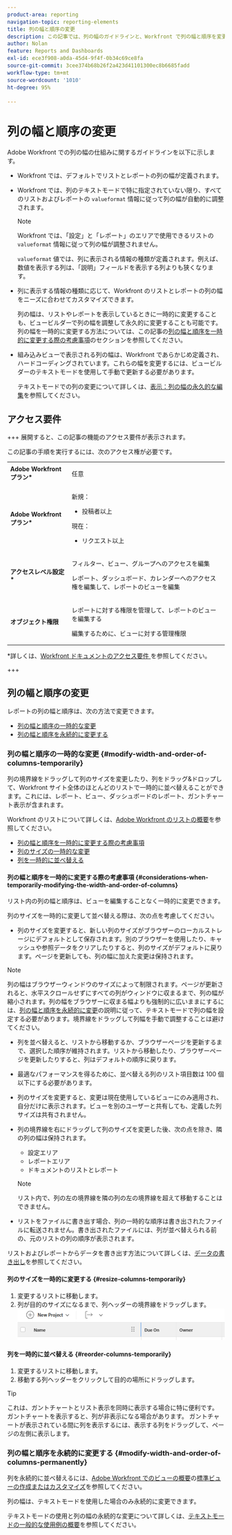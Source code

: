 ```yaml
---
product-area: reporting
navigation-topic: reporting-elements
title: 列の幅と順序の変更
description: この記事では、列の幅のガイドラインと、Workfront で列の幅と順序を変更する方法について説明します。
author: Nolan
feature: Reports and Dashboards
exl-id: ece3f908-a0da-45d4-9f4f-0b34c69ce8fa
source-git-commit: 3cee374b68b26f2a423d41101300ec8b6685fadd
workflow-type: tm+mt
source-wordcount: '1010'
ht-degree: 95%

---
```


# 列の幅と順序の変更

<!-- Audited: 11/2024 -->

Adobe Workfront での列の幅の仕組みに関するガイドラインを以下に示します。

* Workfront では、デフォルトでリストとレポートの列の幅が定義されます。
* Workfront では、列のテキストモードで特に指定されていない限り、すべてのリストおよびレポートの `valueformat` 情報に従って列の幅が自動的に調整されます。

  >[!NOTE]
  >
  >Workfront では、「設定」と「レポート」のエリアで使用できるリストの `valueformat` 情報に従って列の幅が調整されません。

  `valueformat` 値では、列に表示される情報の種類が定義されます。例えば、数値を表示する列は、「説明」フィールドを表示する列よりも狭くなります。

* 列に表示する情報の種類に応じて、Workfront のリストとレポートの列の幅をニーズに合わせてカスタマイズできます。

  列の幅は、リストやレポートを表示しているときに一時的に変更することも、ビュービルダーで列の幅を調整して永久的に変更することも可能です。列の幅を一時的に変更する方法については、この記事の[列の幅と順序を一時的に変更する際の考慮事項](#considerations-when-temporarily-modifying-the-width-and-order-of-columns)のセクションを参照してください。

* 組み込みビューで表示される列の幅は、Workfront であらかじめ定義され、ハードコーディングされています。これらの幅を変更するには、ビュービルダーのテキストモードを使用して手動で更新する必要があります。

  テキストモードでの列の変更について詳しくは、[表示：列の幅の永久的な編集](../../../reports-and-dashboards/reports/custom-view-filter-grouping-samples/view-edit-column-width-permanently.md)を参照してください。

## アクセス要件

+++ 展開すると、この記事の機能のアクセス要件が表示されます。

この記事の手順を実行するには、次のアクセス権が必要です。

<table style="table-layout:auto"> 
 <col> 
 <col> 
 <tbody> 
  <tr> 
   <td role="rowheader"><strong>Adobe Workfront プラン*</strong></td> 
   <td> <p>任意</p> </td> 
  </tr> 
  <tr> 
   <td role="rowheader"><strong>Adobe Workfront プラン*</strong></td> 
   <td> 
      <p>新規：</p>
         <ul>
         <li><p>投稿者以上</p></li>
         </ul>
      <p>現在：</p>
         <ul>
         <li><p>リクエスト以上</p></li>
         </ul>
   </td>
  </tr> 
  <tr> 
   <td role="rowheader"><strong>アクセスレベル設定*</strong></td> 
   <td> <p>フィルター、ビュー、グループへのアクセスを編集</p> <p>レポート、ダッシュボード、カレンダーへのアクセス権を編集して、レポートのビューを編集</p></td> 
  </tr> 
  <tr> 
   <td role="rowheader"><strong>オブジェクト権限</strong></td> 
   <td> <p>レポートに対する権限を管理して、レポートのビューを編集する</p> <p>編集するために、ビューに対する管理権限</p></td> 
  </tr> 
 </tbody> 
</table>

*詳しくは、[Workfront ドキュメントのアクセス要件 ](/help/quicksilver/administration-and-setup/add-users/access-levels-and-object-permissions/access-level-requirements-in-documentation.md) を参照してください。

+++

## 列の幅と順序の変更

レポートの列の幅と順序は、次の方法で変更できます。

* [列の幅と順序の一時的な変更](#modify-width-and-order-of-columns-temporarily)
* [列の幅と順序を永続的に変更する](#modify-width-and-order-of-columns-permanently)

### 列の幅と順序の一時的な変更 {#modify-width-and-order-of-columns-temporarily}

列の境界線をドラッグして列のサイズを変更したり、列をドラッグ&amp;ドロップして、Workfront サイト全体のほとんどのリストで一時的に並べ替えることができます。これには、レポート、ビュー、ダッシュボードのレポート、ガントチャート表示が含まれます。

Workfront のリストについて詳しくは、[Adobe Workfront のリストの概要](../../../workfront-basics/navigate-workfront/use-lists/view-items-in-a-list.md)を参照してください。

* [列の幅と順序を一時的に変更する際の考慮事項](#considerations-when-temporarily-modifying-the-width-and-order-of-columns)
* [列のサイズの一時的な変更](#resize-columns-temporarily)
* [列を一時的に並べ替える](#reorder-columns-temporarily)

#### 列の幅と順序を一時的に変更する際の考慮事項 {#considerations-when-temporarily-modifying-the-width-and-order-of-columns}

リスト内の列の幅と順序は、ビューを編集することなく一時的に変更できます。

列のサイズを一時的に変更して並べ替える際は、次の点を考慮してください。

* 列のサイズを変更すると、新しい列のサイズがブラウザーのローカルストレージにデフォルトとして保存されます。別のブラウザーを使用したり、キャッシュや参照データをクリアしたりすると、列のサイズがデフォルトに戻ります。ページを更新しても、列の幅に加えた変更は保持されます。

>[!NOTE]
> 
>列の幅はブラウザーウィンドウのサイズによって制限されます。ページが更新されると、水平スクロールせずにすべての列がウィンドウに収まるまで、列の幅が縮小されます。列の幅をブラウザーに収まる幅よりも強制的に広いままにするには、[列の幅と順序を永続的に変更](#modify-width-and-order-of-columns-permanently)の説明に従って、テキストモードで列の幅を設定する必要があります。境界線をドラッグして列幅を手動で調整することは避けてください。
>

* 列を並べ替えると、リストから移動するか、ブラウザーページを更新するまで、選択した順序が維持されます。リストから移動したり、ブラウザーページを更新したりすると、列はデフォルトの順序に戻ります。
* 最適なパフォーマンスを得るために、並べ替える列のリスト項目数は 100 個以下にする必要があります。
* 列のサイズを変更すると、変更は現在使用しているビューにのみ適用され、自分だけに表示されます。ビューを別のユーザーと共有しても、定義した列サイズは共有されません。
* 列の境界線を右にドラッグして列のサイズを変更した後、次の点を除き、隣の列の幅は保持されます。

   * 設定エリア
   * レポートエリア
   * ドキュメントのリストとレポート

  >[!NOTE]
  >
  >リスト内で、列の左の境界線を隣の列の左の境界線を超えて移動することはできません。

* リストをファイルに書き出す場合、列の一時的な順序は書き出されたファイルに転送されません。書き出されたファイルには、列が並べ替えられる前の、元のリストの列の順序が表示されます。

リストおよびレポートからデータを書き出す方法について詳しくは、[データの書き出し](../../../reports-and-dashboards/reports/creating-and-managing-reports/export-data.md)を参照してください。

#### 列のサイズを一時的に変更する {#resize-columns-temporarily}

1. 変更するリストに移動します。
1. 列が目的のサイズになるまで、列ヘッダーの境界線をドラッグします。\
   ![](assets/column-resize-350x124.png)

#### 列を一時的に並べ替える {#reorder-columns-temporarily}

1. 変更するリストに移動します。
1. 移動する列ヘッダーをクリックして目的の場所にドラッグします。

>[!TIP]
>
>これは、ガントチャートとリスト表示を同時に表示する場合に特に便利です。 ガントチャートを表示すると、列が非表示になる場合があります。 ガントチャートが表示されている間に列を表示するには、表示する列をドラッグして、ページの左側に表示します。

### 列の幅と順序を永続的に変更する {#modify-width-and-order-of-columns-permanently}

列を永続的に並べ替えるには、[Adobe Workfront でのビューの概要](../../../reports-and-dashboards/reports/reporting-elements/views-overview.md)の[標準ビューの作成またはカスタマイズ](../../../reports-and-dashboards/reports/reporting-elements/views-overview.md#customizing-a-standard-view)を参照してください。

列の幅は、テキストモードを使用した場合のみ永続的に変更できます。

テキストモードの使用と列の幅の永続的な変更について詳しくは、[テキストモードの一般的な使用例の概要](../../../reports-and-dashboards/reports/text-mode/understand-common-uses-text-mode.md)を参照してください。
